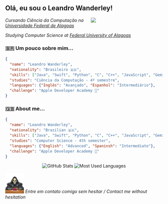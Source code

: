 <h2> Olá, eu sou o Leandro Wanderley!</h2>
<img align='right' src="https://user-images.githubusercontent.com/74038190/229223263-cf2e4b07-2615-4f87-9c38-e37600f8381a.gif" width="230">
<p><em>Cursando Ciência da Computação na <a href="https://ufal.br/">Universidade Federal de Alagoas</a></br></em></p>
<p><em>Studying Computer Science at <a href="https://ufal.br/">Federal University of Alagoas</a></br></em></p>

<h3> 🇧🇷 Um pouco sobre mim... </h3>

```json
{
  "name": "Leandro Wanderley",
  "nationality": "Brasileiro 🇧🇷",
  "skills": ["Java", "Swift", "Python", "C", "C++", "JavaScript", "GeminiAPI"],
  "studies": "Ciência da Computação - 4º semestre",
  "languages": {"Inglês": "Avançado", "Espanhol": "Intermediário"},
  "challenge": "Apple Developer Academy 🍎"
}
```

<h3> 🇬🇧 About me... </h3>

```json
{
  "name": "Leandro Wanderley",
  "nationality": "Brazilian 🇧🇷",
  "skills": ["Java", "Swift", "Python", "C", "C++", "JavaScript", "GeminiAPI"],
  "studies": "Computer Science - 4th semester",
  "languages": {"English": "Advanced", "Spaninsh": "Intermediate"},
  "challenge": "Apple Developer Academy 🍎"
}
```

<p align="center">   <img height="180rem" alt="GitHub Stats" src="https://github-readme-stats.vercel.app/api?username=leandrowanderley&show_icons=true&theme=dark&bg_color=0d1117&border_radius=15&border_color=0d1117&count_private=true&rank_icon=github"/>   <img height="180rem" alt="Most Used Languages" src="https://github-readme-stats.vercel.app/api/top-langs/?username=leandrowanderley&langs_count=5&layout=compact&theme=dark&bg_color=0d1117&border_radius=15&border_color=0d1117"/> </p>

<img src=output-onlinegiftools.gif width="60"> <em> Entre em contato comigo sem hesitar / Contact me without hesitation </em>

